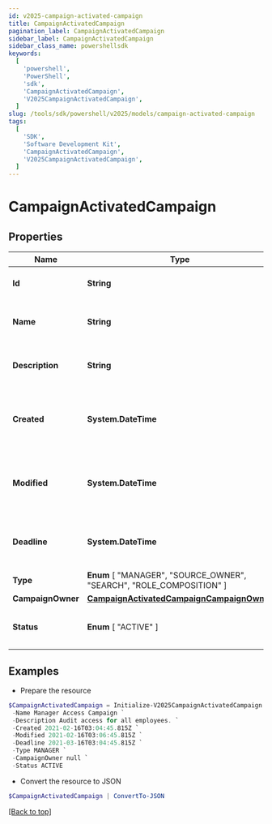 ```yaml
---
id: v2025-campaign-activated-campaign
title: CampaignActivatedCampaign
pagination_label: CampaignActivatedCampaign
sidebar_label: CampaignActivatedCampaign
sidebar_class_name: powershellsdk
keywords:
  [
    'powershell',
    'PowerShell',
    'sdk',
    'CampaignActivatedCampaign',
    'V2025CampaignActivatedCampaign',
  ]
slug: /tools/sdk/powershell/v2025/models/campaign-activated-campaign
tags:
  [
    'SDK',
    'Software Development Kit',
    'CampaignActivatedCampaign',
    'V2025CampaignActivatedCampaign',
  ]
---
```


# CampaignActivatedCampaign

## Properties

| Name | Type | Description | Notes |
| --- | --- | --- | --- |
| **Id** | **String** | Unique ID for the campaign. | [required] |
| **Name** | **String** | The human friendly name of the campaign. | [required] |
| **Description** | **String** | Extended description of the campaign. | [required] |
| **Created** | **System.DateTime** | The date and time the campaign was created. | [required] |
| **Modified** | **System.DateTime** | The date and time the campaign was last modified. | [optional] |
| **Deadline** | **System.DateTime** | The date and time the campaign is due. | [required] |
| **Type** | **Enum** [ "MANAGER", "SOURCE_OWNER", "SEARCH", "ROLE_COMPOSITION" ] | The type of campaign. | [required] |
| **CampaignOwner** | [**CampaignActivatedCampaignCampaignOwner**](campaign-activated-campaign-campaign-owner) |  | [required] |
| **Status** | **Enum** [ "ACTIVE" ] | The current status of the campaign. | [required] |

## Examples

- Prepare the resource

```powershell
$CampaignActivatedCampaign = Initialize-V2025CampaignActivatedCampaign  -Id 2c91808576f886190176f88cac5a0010 `
 -Name Manager Access Campaign `
 -Description Audit access for all employees. `
 -Created 2021-02-16T03:04:45.815Z `
 -Modified 2021-02-16T03:06:45.815Z `
 -Deadline 2021-03-16T03:04:45.815Z `
 -Type MANAGER `
 -CampaignOwner null `
 -Status ACTIVE
```

- Convert the resource to JSON

```powershell
$CampaignActivatedCampaign | ConvertTo-JSON
```

[[Back to top]](#)
